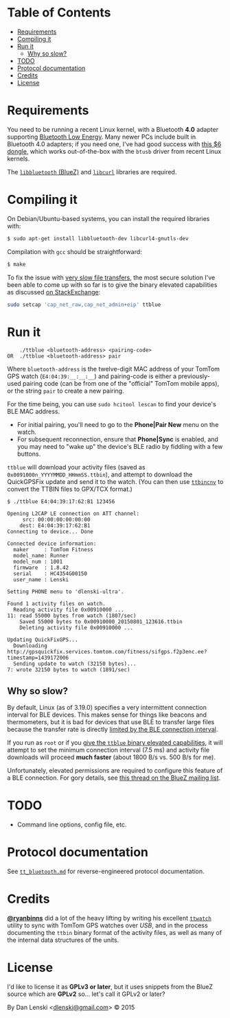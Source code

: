 Table of Contents
=================

  * [Requirements](#requirements)
  * [Compiling it](#compiling-it)
  * [Run it](#run-it)
    * [Why so slow?](#why-so-slow)
  * [TODO](#todo)
  * [Protocol documentation](#protocol-documentation)
  * [Credits](#credits)
  * [License](#license)

# Requirements

You need to be running a recent Linux kernel, with a Bluetooth **4.0** adapter
supporting [Bluetooth Low Energy](http://en.wikipedia.org/wiki/Bluetooth_low_energy).
Many newer PCs include built in Bluetooth 4.0 adapters; if you need one, I've had
good success with [this $6
dongle](http://www.amazon.com/ORICO-BTA-403-Bluetooth-Adapter-Windows/dp/B00ESBCT56),
which works out-of-the-box with the `btusb` driver from recent Linux
kernels.

The [`libbluetooth` (BlueZ)](http://www.bluez.org/) and
[`libcurl`](http://curl.haxx.se/libcurl) libraries are required.

# Compiling it

On Debian/Ubuntu-based systems, you can install the required libraries
with:

```bash
$ sudo apt-get install libbluetooth-dev libcurl4-gnutls-dev
```

Compilation with `gcc` should be straightforward:

```bash
$ make
```

To fix the issue with [very slow file transfers](#why-so-slow), the
most secure solution I've been able to come up with so far is to give the binary elevated capabilities as discussed [on StackExchange](http://unix.stackexchange.com/a/182559/58453):

```bash
sudo setcap 'cap_net_raw,cap_net_admin+eip' ttblue
```

# Run it

```
    ./ttblue <bluetooth-address> <pairing-code>
OR  ./ttblue <bluetooth-address> pair
```

Where `bluetooth-address` is the twelve-digit MAC address of your
TomTom GPS watch (`E4:04:39:__:__:__`) and pairing-code is either a
previously-used pairing code (can be from one of the "official" TomTom
mobile apps), or the string `pair` to create a new pairing.

For the time being, you can use `sudo hcitool lescan` to find your
device's BLE MAC address.

* For initial pairing, you'll need to go to the **Phone|Pair New**
  menu on the watch.
* For subsequent reconnection, ensure that **Phone|Sync** is enabled,
  and you may need to "wake up" the device's BLE radio by fiddling
  with a few buttons.

`ttblue` will download your activity files (saved as
`0x0091000n_YYYYMMDD_HHmmSS.ttbin`), and attempt to download the
QuickGPSFix update and send it to the watch. (You can then use
[`ttbincnv`](https://github.com/ryanbinns/ttwatch/tree/master/ttbincnv)
to convert the TTBIN files to GPX/TCX format.)

```none
$ ./ttblue E4:04:39:17:62:B1 123456

Opening L2CAP LE connection on ATT channel:
	 src: 00:00:00:00:00:00
	dest: E4:04:39:17:62:B1
Connecting to device... Done

Connected device information:
  maker     : TomTom Fitness
  model_name: Runner
  model_num : 1001
  firmware  : 1.8.42
  serial    : HC4354G00150
  user_name : Lenski

Setting PHONE menu to 'dlenski-ultra'.

Found 1 activity files on watch.
  Reading activity file 0x00910000 ...
11: read 55000 bytes from watch (1807/sec)
    Saved 55000 bytes to 0x00910000_20150801_123616.ttbin
    Deleting activity file 0x00910000 ...

Updating QuickFixGPS...
  Downloading http://gpsquickfix.services.tomtom.com/fitness/sifgps.f2p3enc.ee?timestamp=1439172006
  Sending update to watch (32150 bytes)...
7: wrote 32150 bytes to watch (1891/sec)
```

## Why so slow?

By default, Linux (as of 3.19.0) specifies a very intermittent connection interval for BLE devices. This makes sense for things like beacons and thermometers, but it is bad for devices that use BLE to transfer large files because the transfer rate is directly [limited by the BLE connection interval](https://www.safaribooksonline.com/library/view/getting-started-with/9781491900550/ch01.html#_data_throughput).
 
If you run as `root` or if you
[give the `ttblue` binary elevated capabilities](http://unix.stackexchange.com/a/182559/58453), it will attempt to set the minimum connection interval (7.5&nbsp;ms) and activity file downloads will proceed **much faster** (about 1800&nbsp;B/s
vs. 500&nbsp;B/s for me).

Unfortunately, elevated permissions are required to configure this feature of a BLE connection. For gory details, see [this thread on the BlueZ mailing list](http://thread.gmane.org/gmane.linux.bluez.kernel/63778).

# TODO

* Command line options, config file, etc.

# Protocol documentation

See [`tt_bluetooth.md`](tt_bluetooth.md) for reverse-engineered protocol documentation.

# Credits

[**@ryanbinns**](http://github.com/ryanbinns) did a lot of the heavy
lifting by writing his excellent
[`ttwatch`](http://github.com/ryanbinns/ttwatch) utility to sync with
TomTom GPS watches over *USB*, and in the process documenting the
`ttbin` binary format of the activity files, as well as many of the
internal data structures of the units.

# License

I'd like to license it as **GPLv3 or later**, but it uses snippets from the BlueZ source which are **GPLv2** so... let's call it GPLv2 or later?

By Dan Lenski &lt;<dlenski@gmail.com>&gt; &copy; 2015
